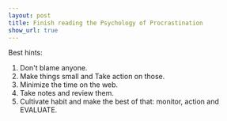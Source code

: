 ```yaml
---
layout: post
title: Finish reading the Psychology of Procrastination
show_url: true
---
```


Best hints:

1. Don't blame anyone.
2. Make things small and Take action on those.
3. Minimize the time on the web. 
4. Take notes and review them.
5. Cultivate habit and make the best of that: monitor, action and EVALUATE.